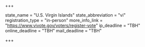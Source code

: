 +++

state_name = "U.S. Virgin Islands"
state_abbreviation = "vi"
registration_type = "in-person"
more_info_link = "https://www.vivote.gov/voters/register-vote"
ip_deadline = "TBH"
online_deadline = "TBH"
mail_deadline = "TBH"

+++